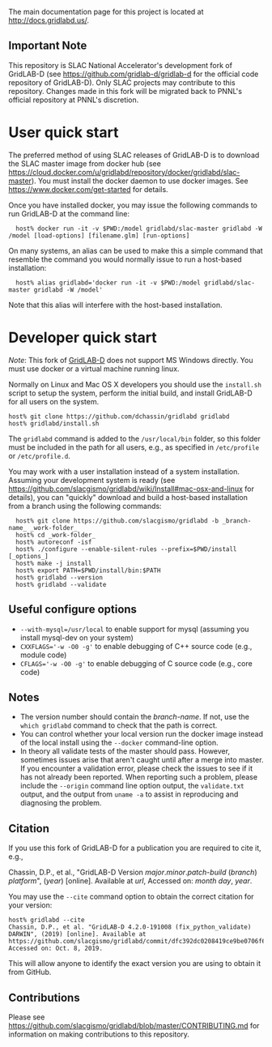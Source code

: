 The main documentation page for this project is located at http://docs.gridlabd.us/.

## Important Note

This repository is SLAC National Accelerator's development fork of GridLAB-D (see https://github.com/gridlab-d/gridlab-d for the official code repository of GridLAB-D).  Only SLAC projects may contribute to this repository.  Changes made in this fork will be migrated back to PNNL's official repository at PNNL's discretion.

# User quick start

The preferred method of using SLAC releases of GridLAB-D is to download the SLAC master image from docker hub (see https://cloud.docker.com/u/gridlabd/repository/docker/gridlabd/slac-master).  You must install the docker daemon to use docker images.  See https://www.docker.com/get-started for details.

Once you have installed docker, you may issue the following commands to run GridLAB-D at the command line:
~~~
  host% docker run -it -v $PWD:/model gridlabd/slac-master gridlabd -W /model [load-options] [filename.glm] [run-options] 
~~~ 
On many systems, an alias can be used to make this a simple command that resemble the command you would normally issue to run a host-based installation:
~~~
  host% alias gridlabd='docker run -it -v $PWD:/model gridlabd/slac-master gridlabd -W /model'
~~~
Note that this alias will interfere with the host-based installation.

# Developer quick start

*Note*: This fork of [GridLAB-D](https://github.com/gridlab-d/gridlab-d) does not support MS Windows directly. You must use docker or a virtual machine running linux.

Normally on Linux and Mac OS X developers you should use the `install.sh` script to setup the system, perform the initial build, and install GridLAB-D for all users on the system. 
~~~
host% git clone https://github.com/dchassin/gridlabd gridlabd
host% gridlabd/install.sh
~~~

The `gridlabd` command is added to the `/usr/local/bin` folder, so this folder must be included in the path for all users, e.g., as specified in `/etc/profile` or `/etc/profile.d`.

You may work with a user installation instead of a system installation. Assuming your development system is ready (see https://github.com/slacgismo/gridlabd/wiki/Install#mac-osx-and-linux for details), you can "quickly" download and build a host-based installation from a branch using the following commands:

~~~
  host% git clone https://github.com/slacgismo/gridlabd -b _branch-name_ _work-folder_
  host% cd _work-folder_
  host% autoreconf -isf
  host% ./configure --enable-silent-rules --prefix=$PWD/install [_options_]
  host% make -j install
  host% export PATH=$PWD/install/bin:$PATH
  host% gridlabd --version
  host% gridlabd --validate
~~~

## Useful configure options
 - `--with-mysql=/usr/local` to enable support for mysql (assuming you install mysql-dev on your system)
 - `CXXFLAGS='-w -O0 -g'` to enable debugging of C++ source code (e.g., module code)
 - `CFLAGS='-w -O0 -g'` to enable debugging of C source code (e.g., core code)

## Notes
- The version number should contain the _branch-name_.  If not, use the `which gridlabd` command to check that the path is correct.
- You can control whether your local version run the docker image instead of the local install using the `--docker` command-line option.
- In theory all validate tests of the master should pass. However, sometimes issues arise that aren't caught until after a merge into master.  If you encounter a validation error, please check the issues to see if it has not already been reported.  When reporting such a problem, please include the `--origin` command line option output, the `validate.txt` output, and the output from `uname -a` to assist in reproducing and diagnosing the problem.

## Citation

If you use this fork of GridLAB-D for a publication you are required to cite it, e.g.,

Chassin, D.P., et al., "GridLAB-D Version _major_._minor_._patch_-_build_ (_branch_) _platform_", (_year_) [online]. Available at _url_, Accessed on: _month_ _day_, _year_.

You may use the `--cite` command option to obtain the correct citation for your version:
~~~
host% gridlabd --cite
Chassin, D.P., et al. "GridLAB-D 4.2.0-191008 (fix_python_validate) DARWIN", (2019) [online]. Available at https://github.com/slacgismo/gridlabd/commit/dfc392dc0208419ce9be0706f699fdd9a11e3f5b, Accessed on: Oct. 8, 2019.
~~~
This will allow anyone to identify the exact version you are using to obtain it from GitHub.

## Contributions

Please see https://github.com/slacgismo/gridlabd/blob/master/CONTRIBUTING.md for information on making contributions to this repository.
